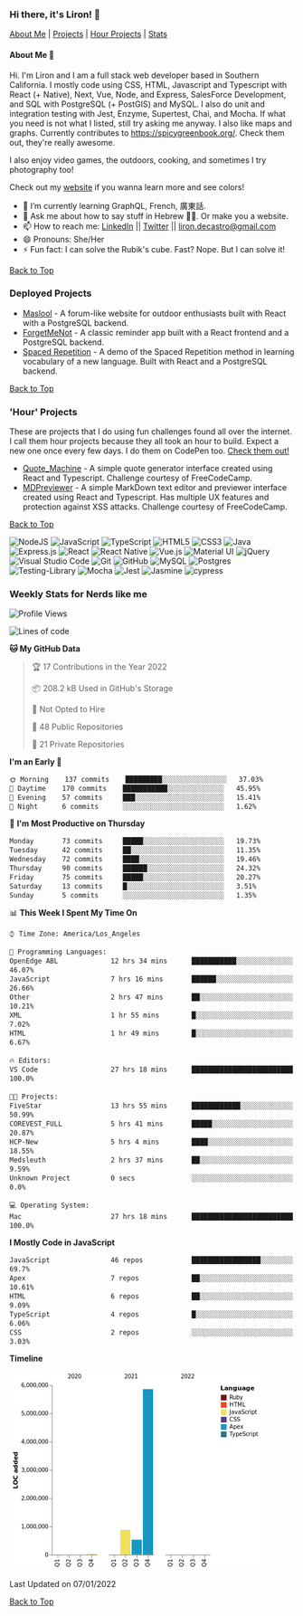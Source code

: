 ### Hi there, it's Liron! 👋
[About Me](#about) | [Projects](#projects) | [Hour Projects](#hourlies) | [Stats](#stats)

#### About Me 👧 <a name="about"></a>


Hi. I'm Liron and I am a full stack web developer based in Southern California. I mostly code using CSS, HTML, Javascript and Typescript with React (+ Native), Next, Vue, Node, and Express, SalesForce Development, and SQL with PostgreSQL (+ PostGIS) and MySQL. I also do unit and integration testing with Jest, Enzyme, Supertest, Chai, and Mocha. If what you need is not what I listed, still try asking me anyway. I also like maps and graphs. Currently contributes to https://spicygreenbook.org/. Check them out, they're really awesome.

I also enjoy video games, the outdoors, cooking, and sometimes I try photography too!

Check out my [website](https://www.lirondc.com) if you wanna learn more and see colors! 


- 🌱 I’m currently learning GraphQL, French, 廣東話.
- 💬 Ask me about how to say stuff in Hebrew 🤌🏼. Or make you a website.
- 📫 How to reach me: [LinkedIn](https://www.linkedin.com/in/liron-de-castro/) || [Twitter](https://twitter.com/lirondecastro) || [liron.decastro@gmail.com](mailto:liron.decastro@gmail.com) 
- 😄 Pronouns: She/Her
- ⚡ Fun fact: I can solve the Rubik's cube. Fast? Nope. But I can solve it! 

[Back to Top](#about)

### Deployed Projects <a name="projects"></a>

- [Maslool](https://maslool.lirondc.com) - A forum-like website for outdoor enthusiasts built with React with a PostgreSQL backend. 
- [ForgetMeNot](https://forgetmenot.lirondc.com) - A classic reminder app built with a React frontend and a PostgreSQL backend.
- [Spaced Repetition](https://spacedrep.lirondc.com) - A demo of the Spaced Repetition method in learning vocabulary of a new language. Built with React and a PostgreSQL backend.

[Back to Top](#about)

### 'Hour' Projects <a name="hourlies"></a>
These are projects that I do using fun challenges found all over the internet. I call them hour projects because they all took an hour to build. Expect a new one once every few days. I do them on CodePen too. [Check them out!](https://codepen.io/lirondco)

- [Quote_Machine](https://quote-machine.lirondc.com/) - A simple quote generator interface created using React and Typescript. Challenge courtesy of FreeCodeCamp.
- [MDPreviewer](https://mdpreviewer.lirondc.com/) - A simple MarkDown text editor and previewer interface created using React and Typescript. Has multiple UX features and protection against XSS attacks. Challenge courtesy of FreeCodeCamp.

[Back to Top](#about)

<img alt="NodeJS" src="https://img.shields.io/badge/node.js-%2343853D.svg?style=for-the-badge&logo=node-dot-js&logoColor=white"/> <img alt="JavaScript" src="https://img.shields.io/badge/javascript-%23323330.svg?style=for-the-badge&logo=javascript&logoColor=%23F7DF1E"/> <img alt="TypeScript" src="https://img.shields.io/badge/typescript-%23007ACC.svg?style=for-the-badge&logo=typescript&logoColor=white"/> <img alt="HTML5" src="https://img.shields.io/badge/html5-%23E34F26.svg?style=for-the-badge&logo=html5&logoColor=white"/> <img alt="CSS3" src="https://img.shields.io/badge/css3-%231572B6.svg?style=for-the-badge&logo=css3&logoColor=white"/> <img alt="Java" src="https://img.shields.io/badge/java-%23ED8B00.svg?style=for-the-badge&logo=java&logoColor=white"/> <img alt="Express.js" src="https://img.shields.io/badge/express.js-%23404d59.svg?style=for-the-badge&logo=express&logoColor=%2361DAFB"/> <img alt="React" src="https://img.shields.io/badge/react-%2320232a.svg?style=for-the-badge&logo=react&logoColor=%2361DAFB"/> <img alt="React Native" src="https://img.shields.io/badge/react_native-%2320232a.svg?style=for-the-badge&logo=react&logoColor=%2361DAFB"/> <img alt="Vue.js" src="https://img.shields.io/badge/vuejs-%2335495e.svg?style=for-the-badge&logo=vue-dot-js&logoColor=%234FC08D"/> <img alt="Material UI" src="https://img.shields.io/badge/materialui-%230081CB.svg?style=for-the-badge&logo=material-ui&logoColor=white"/> <img alt="jQuery" src="https://img.shields.io/badge/jquery-%230769AD.svg?style=for-the-badge&logo=jquery&logoColor=white"/> <img alt="Visual Studio Code" src="https://img.shields.io/badge/VisualStudioCode-0078d7.svg?style=for-the-badge&logo=visual-studio-code&logoColor=white"/> <img alt="Git" src="https://img.shields.io/badge/git-%23F05033.svg?style=for-the-badge&logo=git&logoColor=white"/> <img alt="GitHub" src="https://img.shields.io/badge/github-%23121011.svg?style=for-the-badge&logo=github&logoColor=white"/> <img alt="MySQL" src="https://img.shields.io/badge/mysql-%2300f.svg?style=for-the-badge&logo=mysql&logoColor=white"/> <img alt="Postgres" src ="https://img.shields.io/badge/postgres-%23316192.svg?style=for-the-badge&logo=postgresql&logoColor=white"/> <img alt="Testing-Library" src="https://img.shields.io/badge/-TestingLibrary-%23E33332?style=for-the-badge&logo=testing-library&logoColor=white"/> <img alt="Mocha" src="https://img.shields.io/badge/-mocha-%238D6748?style=for-the-badge&logo=mocha&logoColor=white"/> <img alt="Jest" src="https://img.shields.io/badge/-jest-%23C21325?style=for-the-badge&logo=jest&logoColor=white"/> <img alt="Jasmine" src="https://img.shields.io/badge/-Jasmine-%238A4182?style=for-the-badge&logo=Jasmine&logoColor=white"/> <img src="https://img.shields.io/badge/-cypress-%23E5E5E5?style=for-the-badge&logo=cypress&logoColor=058a5e" alt="cypress">


### Weekly Stats for Nerds like me <a name="stats"></a>

<!--START_SECTION:waka-->
![Profile Views](http://img.shields.io/badge/Profile%20Views-0-blue)

![Lines of code](https://img.shields.io/badge/From%20Hello%20World%20I%27ve%20Written-7%20Million%20lines%20of%20code-blue)

**🐱 My GitHub Data** 

> 🏆 17 Contributions in the Year 2022
 > 
> 📦 208.2 kB Used in GitHub's Storage 
 > 
> 🚫 Not Opted to Hire
 > 
> 📜 48 Public Repositories 
 > 
> 🔑 21 Private Repositories  
 > 
**I'm an Early 🐤** 

```text
🌞 Morning    137 commits    █████████░░░░░░░░░░░░░░░░   37.03% 
🌆 Daytime    170 commits    ███████████░░░░░░░░░░░░░░   45.95% 
🌃 Evening    57 commits     ███░░░░░░░░░░░░░░░░░░░░░░   15.41% 
🌙 Night      6 commits      ░░░░░░░░░░░░░░░░░░░░░░░░░   1.62%

```
📅 **I'm Most Productive on Thursday** 

```text
Monday       73 commits     █████░░░░░░░░░░░░░░░░░░░░   19.73% 
Tuesday      42 commits     ██░░░░░░░░░░░░░░░░░░░░░░░   11.35% 
Wednesday    72 commits     ████░░░░░░░░░░░░░░░░░░░░░   19.46% 
Thursday     90 commits     ██████░░░░░░░░░░░░░░░░░░░   24.32% 
Friday       75 commits     █████░░░░░░░░░░░░░░░░░░░░   20.27% 
Saturday     13 commits     █░░░░░░░░░░░░░░░░░░░░░░░░   3.51% 
Sunday       5 commits      ░░░░░░░░░░░░░░░░░░░░░░░░░   1.35%

```


📊 **This Week I Spent My Time On** 

```text
⌚︎ Time Zone: America/Los_Angeles

💬 Programming Languages: 
OpenEdge ABL             12 hrs 34 mins      ███████████░░░░░░░░░░░░░░   46.07% 
JavaScript               7 hrs 16 mins       ██████░░░░░░░░░░░░░░░░░░░   26.66% 
Other                    2 hrs 47 mins       ██░░░░░░░░░░░░░░░░░░░░░░░   10.21% 
XML                      1 hr 55 mins        █░░░░░░░░░░░░░░░░░░░░░░░░   7.02% 
HTML                     1 hr 49 mins        █░░░░░░░░░░░░░░░░░░░░░░░░   6.67%

🔥 Editors: 
VS Code                  27 hrs 18 mins      █████████████████████████   100.0%

🐱‍💻 Projects: 
FiveStar                 13 hrs 55 mins      ████████████░░░░░░░░░░░░░   50.99% 
COREVEST_FULL            5 hrs 41 mins       █████░░░░░░░░░░░░░░░░░░░░   20.87% 
HCP-New                  5 hrs 4 mins        ████░░░░░░░░░░░░░░░░░░░░░   18.55% 
Medsleuth                2 hrs 37 mins       ██░░░░░░░░░░░░░░░░░░░░░░░   9.59% 
Unknown Project          0 secs              ░░░░░░░░░░░░░░░░░░░░░░░░░   0.0%

💻 Operating System: 
Mac                      27 hrs 18 mins      █████████████████████████   100.0%

```

**I Mostly Code in JavaScript** 

```text
JavaScript               46 repos            █████████████████░░░░░░░░   69.7% 
Apex                     7 repos             ██░░░░░░░░░░░░░░░░░░░░░░░   10.61% 
HTML                     6 repos             ██░░░░░░░░░░░░░░░░░░░░░░░   9.09% 
TypeScript               4 repos             █░░░░░░░░░░░░░░░░░░░░░░░░   6.06% 
CSS                      2 repos             ░░░░░░░░░░░░░░░░░░░░░░░░░   3.03%

```


**Timeline**

![Chart not found](https://raw.githubusercontent.com/lirondco/lirondco/main/charts/bar_graph.png) 


 Last Updated on 07/01/2022
<!--END_SECTION:waka-->

[Back to Top](#about)
